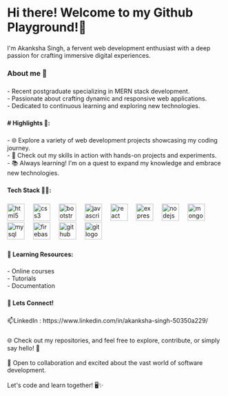 <h1 align="left">Hi there! Welcome to my Github Playground!👋</h1>

###

<p align="left">I'm Akanksha Singh, a fervent web development enthusiast with a deep passion for crafting immersive digital experiences.</p>

###

<h3 align="left">About me 🚀</h3>

###

<p align="left">- Recent postgraduate specializing in MERN stack development.<br>- Passionate about crafting dynamic and responsive web applications.<br>- Dedicated to continuous learning and exploring new technologies.</p>

###

<h4 align="left"># Highlights 🌟:</h4>

###

<p align="left">- 🌐 Explore a variety of web development projects showcasing my coding journey.<br>- 🔧 Check out my skills in action with hands-on projects and experiments.<br>- 📚 Always learning! I'm on a quest to expand my knowledge and embrace new technologies.</p>

###

<h4 align="left">Tech Stack 👨‍💻:</h4>

###

<div align="left">
  <img src="https://cdn.jsdelivr.net/gh/devicons/devicon/icons/html5/html5-original.svg" height="40" alt="html5 logo"  />
  <img width="12" />
  <img src="https://cdn.jsdelivr.net/gh/devicons/devicon/icons/css3/css3-original.svg" height="40" alt="css3 logo"  />
  <img width="12" />
  <img src="https://cdn.jsdelivr.net/gh/devicons/devicon/icons/bootstrap/bootstrap-original.svg" height="40" alt="bootstrap logo"  />
  <img width="12" />
  <img src="https://cdn.jsdelivr.net/gh/devicons/devicon/icons/javascript/javascript-original.svg" height="40" alt="javascript logo"  />
  <img width="12" />
  <img src="https://cdn.jsdelivr.net/gh/devicons/devicon/icons/react/react-original.svg" height="40" alt="react logo"  />
  <img width="12" />
  <img src="https://cdn.jsdelivr.net/gh/devicons/devicon/icons/express/express-original.svg" height="40" alt="express logo"  />
  <img width="12" />
  <img src="https://cdn.jsdelivr.net/gh/devicons/devicon/icons/nodejs/nodejs-original.svg" height="40" alt="nodejs logo"  />
  <img width="12" />
  <img src="https://cdn.jsdelivr.net/gh/devicons/devicon/icons/mongodb/mongodb-original.svg" height="40" alt="mongodb logo"  />
  <img width="12" />
  <img src="https://cdn.jsdelivr.net/gh/devicons/devicon/icons/mysql/mysql-original.svg" height="40" alt="mysql logo"  />
  <img width="12" />
  <img src="https://cdn.jsdelivr.net/gh/devicons/devicon/icons/firebase/firebase-plain.svg" height="40" alt="firebase logo"  />
  <img width="12" />
  <img src="https://cdn.jsdelivr.net/gh/devicons/devicon/icons/github/github-original.svg" height="40" alt="github logo"  />
  <img width="12" />
  <img src="https://cdn.jsdelivr.net/gh/devicons/devicon/icons/git/git-original.svg" height="40" alt="git logo"  />
</div>

###

<h4 align="left">🌱 Learning Resources:</h4>

###

<p align="left">- Online courses<br>- Tutorials<br>- Documentation</p>

###

<h4 align="left">🔗 Lets Connect!</h4>

###

<p align="left">📫LinkedIn : https://www.linkedin.com/in/akanksha-singh-50350a229/</p>

###

<p align="left">🌐 Check out my repositories, and feel free to explore, contribute, or simply say hello! 🌈<br><br>👯 Open to collaboration and excited about the vast world of software development.<br><br>Let's code and learn together! 🖥️✨</p>

###
